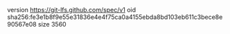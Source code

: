 version https://git-lfs.github.com/spec/v1
oid sha256:fe3e1b8f9e55e31836e4e4f75ca0a4155ebda8bd103eb611c3bece8e90567e08
size 3560
